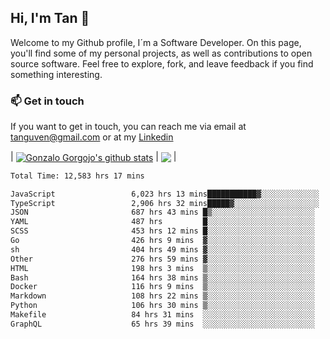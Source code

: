 ## Hi, I'm Tan 👋

Welcome to my Github profile, I´m a Software Developer. On this page, you'll find some of my personal projects, as well as contributions to open source software. Feel free to explore, fork, and leave feedback if you find something interesting.

### 📫 Get in touch

If you want to get in touch, you can reach me via email at [tanguven@gmail.com](mailto:tanguven@gmail.com) or at my [Linkedin](https://www.linkedin.com/in/tanguven/)

| <a href="https://github.com/tnguven"><img align="center" src="https://github-readme-stats.vercel.app/api?username=tnguven&show_icons=true&include_all_commits=true&theme=gotham&hide_border=true" alt="Gonzalo Gorgojo's github stats" /></a> | <a href="https://github.com/tnguven"><img align="center" src="https://github-readme-stats.vercel.app/api/top-langs/?username=tnguven&layout=compact&theme=gotham&hide_border=true" /></a> |

<!--START_SECTION:waka-->

```txt
Total Time: 12,583 hrs 17 mins

JavaScript                 6,023 hrs 13 mins███████████▓░░░░░░░░░░░░░   46.84 %
TypeScript                 2,906 hrs 32 mins█████▓░░░░░░░░░░░░░░░░░░░   22.60 %
JSON                       687 hrs 43 mins █▒░░░░░░░░░░░░░░░░░░░░░░░   05.35 %
YAML                       487 hrs         █░░░░░░░░░░░░░░░░░░░░░░░░   03.79 %
SCSS                       453 hrs 12 mins █░░░░░░░░░░░░░░░░░░░░░░░░   03.52 %
Go                         426 hrs 9 mins  ▓░░░░░░░░░░░░░░░░░░░░░░░░   03.31 %
sh                         404 hrs 49 mins ▓░░░░░░░░░░░░░░░░░░░░░░░░   03.15 %
Other                      276 hrs 59 mins ▓░░░░░░░░░░░░░░░░░░░░░░░░   02.15 %
HTML                       198 hrs 3 mins  ▒░░░░░░░░░░░░░░░░░░░░░░░░   01.54 %
Bash                       164 hrs 38 mins ▒░░░░░░░░░░░░░░░░░░░░░░░░   01.28 %
Docker                     116 hrs 9 mins  ▒░░░░░░░░░░░░░░░░░░░░░░░░   00.90 %
Markdown                   108 hrs 22 mins ▒░░░░░░░░░░░░░░░░░░░░░░░░   00.84 %
Python                     106 hrs 30 mins ▒░░░░░░░░░░░░░░░░░░░░░░░░   00.83 %
Makefile                   84 hrs 31 mins  ░░░░░░░░░░░░░░░░░░░░░░░░░   00.66 %
GraphQL                    65 hrs 39 mins  ░░░░░░░░░░░░░░░░░░░░░░░░░   00.51 %
```

<!--END_SECTION:waka-->
